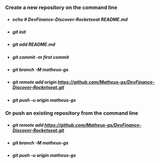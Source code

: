 ### Create a new repository on the command line

* ##### echo # DevFinance-Discover-Rocketseat  README.md
* ##### git init
* ##### git add README.md
* ##### git commit -m first commit
* ##### git branch -M matheus-gs
* ##### git remote add origin https://github.com/Matheus-gs/DevFinance-Discover-Rocketseat.git
* ##### git push -u origin matheus-gs


### Or push an existing repository from the command line

* ##### git remote add https://github.com/Matheus-gs/DevFinance-Discover-Rocketseat.git
* ##### git branch -M matheus-gs
* ##### git push -u origin matheus-gs